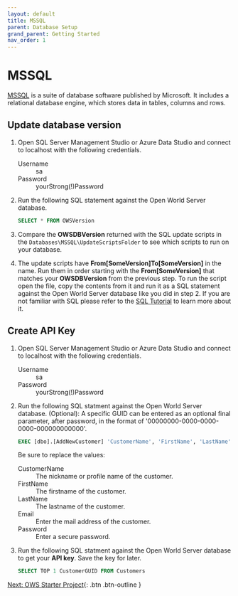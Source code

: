 ```yaml
---
layout: default
title: MSSQL
parent: Database Setup
grand_parent: Getting Started
nav_order: 1
---
```


# MSSQL

[MSSQL](https://www.microsoft.com/de-de/sql-server/sql-server-2019) is a suite of database software published by Microsoft. It includes a relational database engine, which stores data in tables, columns and rows.

## Update database version

1. Open SQL Server Management Studio or Azure Data Studio and connect to localhost with the following credentials.

    <dl>
        <dt>Username</dt>
        <dd>sa</dd>
        <dt>Password</dt>
        <dd>yourStrong(!)Password</dd>
    </dl>

2. Run the following SQL statement against the Open World Server database.
   
   ```sql
   SELECT * FROM OWSVersion
   ```

3. Compare the **OWSDBVersion** returned with the SQL update scripts in the `Databases\MSSQL\UpdateScriptsFolder` to see which scripts to run on your database.
   
4. The update scripts have **From[SomeVersion]To[SomeVersion]** in the name. Run them in order starting with the **From[SomeVersion]** that matches your **OWSDBVersion** from the previous step. To run the script open the file, copy the contents from it and run it as a SQL statement against the Open World Server database like you did in step 2. If you are not familiar with SQL please refer to the [SQL Tutorial](https://www.w3schools.com/sql/) to learn more about it.

## Create API Key

1. Open SQL Server Management Studio or Azure Data Studio and connect to localhost with the following credentials.

    <dl>
        <dt>Username</dt>
        <dd>sa</dd>
        <dt>Password</dt>
        <dd>yourStrong(!)Password</dd>
    </dl>

2. Run the following SQL statment against the Open World Server database. 
   (Optional): A specific GUID can be entered as an optional final parameter, after password, in the format of '00000000-0000-0000-0000-000000000000'.

   ```sql
   EXEC [dbo].[AddNewCustomer] 'CustomerName', 'FirstName', 'LastName', 'Email', 'Password'
   ```
   
   Be sure to replace the values:

    <dl>
        <dt>CustomerName</dt>
        <dd>The nickname or profile name of the customer.</dd>
        <dt>FirstName</dt>
        <dd>The firstname of the customer.</dd>
        <dt>LastName</dt>
        <dd>The lastname of the customer.</dd>
        <dt>Email</dt>
        <dd>Enter the mail address of the customer.</dd>
        <dt>Password</dt>
        <dd>Enter a secure password.</dd>
    </dl>
    
3. Run the following SQL statment against the Open World Server database to get your **API key**. Save the key for later.
   
   ```sql
   SELECT TOP 1 CustomerGUID FROM Customers
   ```

[Next: OWS Starter Project](starter-project){: .btn .btn-outline }